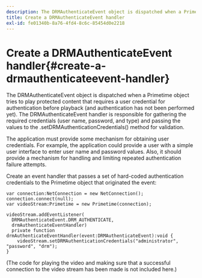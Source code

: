 ```yaml
---
description: The DRMAuthenticateEvent object is dispatched when a Primetime object tries to play protected content that requires a user credential for authentication before playback (and authentication has not been performed yet). The DRMAuthenticateEvent handler is responsible for gathering the required credentials (user name, password, and type) and passing the values to the .setDRMAuthenticationCredentials() method for validation.
title: Create a DRMAuthenticateEvent handler
exl-id: fe01340b-8a76-4fd4-8c6c-85454d0e2218
---
```

# Create a DRMAuthenticateEvent handler{#create-a-drmauthenticateevent-handler}

The DRMAuthenticateEvent object is dispatched when a Primetime object tries to play protected content that requires a user credential for authentication before playback (and authentication has not been performed yet). The DRMAuthenticateEvent handler is responsible for gathering the required credentials (user name, password, and type) and passing the values to the .setDRMAuthenticationCredentials() method for validation.

The application must provide some mechanism for obtaining user credentials. For example, the application could provide a user with a simple user interface to enter user name and password values. Also, it should provide a mechanism for handling and limiting repeated authentication failure attempts. 

Create an event handler that passes a set of hard-coded authentication credentials to the Primetime object that originated the event:

   ```
   var connection:NetConnection = new NetConnection();  
   connection.connect(null);  
   var videoStream:Primetime = new Primetime(connection);  
    
   videoStream.addEventListener( 
     DRMAuthenticateEvent.DRM_AUTHENTICATE,  
     drmAuthenticateEventHandler)  
     private function drmAuthenticateEventHandler(event:DRMAuthenticateEvent):void {  
       videoStream.setDRMAuthenticationCredentials("administrator", "password", "drm");  
   } 
   ```

   (The code for playing the video and making sure that a successful connection to the video stream has been made is not included here.)

